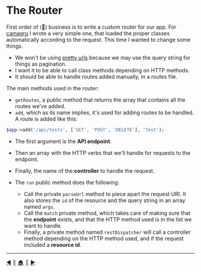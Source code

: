 # The Router
First order of (:monkey:) business is to write a custom router for our app. For [camagru](https://github.com/lifeBalance/camagru) I wrote a very simple one, that loaded the proper classes automatically according to the request. This time I wanted to change some things.

* We won't be using [pretty urls]() because we may use the query string for things as pagination.
* I want it to be able to call class methods depending on HTTP methods.
* It should be able to handle routes added manually, in a routes file.

The main methods used in the router:

* `getRoutes`, a public method that returns the array that contains all the routes we've added.
* `add`, which as its name implies, it's used for adding routes to be handled. A route is added like this:
```php
$app->add('/api/tests', ['GET', 'POST', 'DELETE'], 'Test');
```

 * The first argument is the **API endpoint**.
 * Then an array with the HTTP verbs that we'll handle for requests to the endpoint.
 * Finally, the name of the **controller** to handle the request.

* The `run` public method does the following:

    * Call the private `parseUrl` method to piece apart the request URI. It also stores the `id` of the resource and the query string in an array named `args`.
    * Call the `match` private method, which takes care of making sure that the **endpoint** exists, and that the HTTP method used is in the list we want to handle.
    * Finally, a private method named `restDispatcher` will call a controller method depending on the HTTP method used, and if the request included a **resource id**.

---
[:arrow_backward:][back] ║ [:house:][home] ║ [:arrow_forward:][next]

<!-- navigation -->
[home]: ../README.md
[back]: ./restful.md
[next]: #
